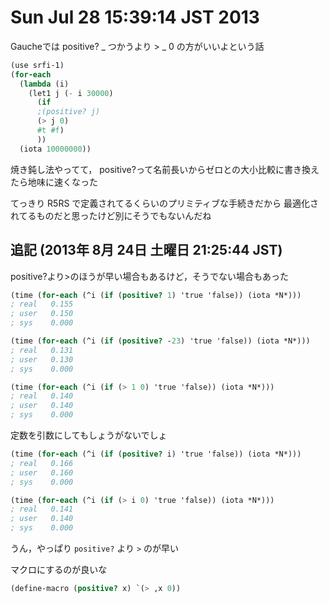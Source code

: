 # Sun Jul 28 15:39:14 JST 2013

Gaucheでは positive? _ つかうより > _ 0 の方がいいよという話

```scheme
(use srfi-1)
(for-each
  (lambda (i)
    (let1 j (- i 30000)
      (if
      ;(positive? j)
      (> j 0)
      #t #f)
      ))
  (iota 10000000))
```

焼き鈍し法やってて，
positive?って名前長いからゼロとの大小比較に書き換えたら地味に速くなった

てっきり R5RS で定義されてるくらいのプリミティブな手続きだから
最適化されてるものだと思ったけど別にそうでもないんだね


## 追記 (2013年  8月 24日 土曜日 21:25:44 JST)

positive?より>のほうが早い場合もあるけど，そうでない場合もあった

```scheme
(time (for-each (^i (if (positive? 1) 'true 'false)) (iota *N*)))
; real   0.155
; user   0.150
; sys    0.000

(time (for-each (^i (if (positive? -23) 'true 'false)) (iota *N*)))
; real   0.131
; user   0.130
; sys    0.000

(time (for-each (^i (if (> 1 0) 'true 'false)) (iota *N*)))
; real   0.140
; user   0.140
; sys    0.000
```

定数を引数にしてもしょうがないでしょ

```scheme
(time (for-each (^i (if (positive? i) 'true 'false)) (iota *N*)))
; real   0.166
; user   0.160
; sys    0.000

(time (for-each (^i (if (> i 0) 'true 'false)) (iota *N*)))
; real   0.141
; user   0.140
; sys    0.000
```

うん，やっぱり `positive?` より `>` のが早い

マクロにするのが良いな
```scheme
(define-macro (positive? x) `(> ,x 0))
```
